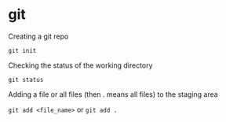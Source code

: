 # git

Creating a git repo

```git init```

Checking the status of the working directory 

```git status```

Adding a file or all files (then . means all files) to the staging area

```git add <file_name>``` or ```git add .```
